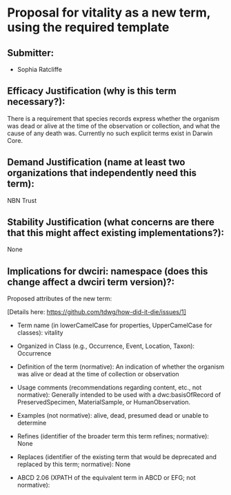 # Proposal for vitality as a new term, using the required template

## Submitter: ##
* Sophia Ratcliffe

##  Efficacy Justification (why is this term necessary?): ## 
There is a requirement that species records express whether the organism was dead or alive at the time of the observation or collection, and what the cause of any death was. Currently no such explicit terms exist in Darwin Core.

## Demand Justification (name at least two organizations that independently need this term): ## 
  NBN Trust
  
## Stability Justification (what concerns are there that this might affect existing implementations?): ## 
  None
  
##  Implications for dwciri: namespace (does this change affect a dwciri term version)?: ## 

Proposed attributes of the new term:

[Details here: https://github.com/tdwg/how-did-it-die/issues/1]

* Term name (in lowerCamelCase for properties, UpperCamelCase for classes): 
  vitality
  
* Organized in Class (e.g., Occurrence, Event, Location, Taxon): 
  Occurrence
  
* Definition of the term (normative): 
  An indication of whether the organism was alive or dead at the time of collection or observation

* Usage comments (recommendations regarding content, etc., not normative): 
  Generally intended to be used with a dwc:basisOfRecord of PreservedSpecimen, MaterialSample, or HumanObservation.

* Examples (not normative): 
  alive, dead, presumed dead or unable to determine

* Refines (identifier of the broader term this term refines; normative): 
  None
  
* Replaces (identifier of the existing term that would be deprecated and replaced by this term; normative): 
  None
  
* ABCD 2.06 (XPATH of the equivalent term in ABCD or EFG; not normative):
